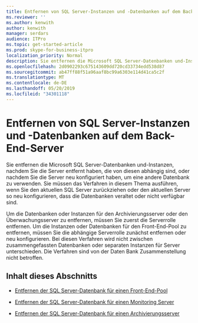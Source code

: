 ```yaml
---
title: Entfernen von SQL Server-Instanzen und -Datenbanken auf dem Back-End-Server
ms.reviewer: ''
ms.author: kenwith
author: kenwith
manager: serdars
audience: ITPro
ms.topic: get-started-article
ms.prod: skype-for-business-itpro
localization_priority: Normal
description: Sie entfernen die Microsoft SQL Server-Datenbanken und-Instanzen, nachdem Sie die Server entfernt haben, die von diesen abhängig sind, oder nachdem Sie die Server neu konfiguriert haben, um eine andere Datenbank zu verwenden. Sie müssen das Verfahren in diesem Thema ausführen, wenn Sie den aktuellen SQL Server zurückziehen oder den aktuellen Server so neu konfigurieren, dass die Datenbanken veraltet oder nicht verfügbar sind.
ms.openlocfilehash: 2d0902293c675143609dd720cd33734edd538d87
ms.sourcegitcommit: ab47ff88f51a96aaf8bc99a6303e114d41ca5c2f
ms.translationtype: MT
ms.contentlocale: de-DE
ms.lasthandoff: 05/20/2019
ms.locfileid: "34301118"
---
```

# <a name="remove-sql-server-instances-and-databases-on-the-back-end-server"></a>Entfernen von SQL Server-Instanzen und -Datenbanken auf dem Back-End-Server

Sie entfernen die Microsoft SQL Server-Datenbanken und-Instanzen, nachdem Sie die Server entfernt haben, die von diesen abhängig sind, oder nachdem Sie die Server neu konfiguriert haben, um eine andere Datenbank zu verwenden. Sie müssen das Verfahren in diesem Thema ausführen, wenn Sie den aktuellen SQL Server zurückziehen oder den aktuellen Server so neu konfigurieren, dass die Datenbanken veraltet oder nicht verfügbar sind.
  
Um die Datenbanken oder Instanzen für den Archivierungsserver oder den Überwachungsserver zu entfernen, müssen Sie zuerst die Serverrolle entfernen. Um die Instanzen oder Datenbanken für den Front-End-Pool zu entfernen, müssen Sie die abhängige Serverrolle zunächst entfernen oder neu konfigurieren. Bei diesen Verfahren wird nicht zwischen zusammengefassten Datenbanken oder separaten Instanzen für Server unterschieden. Die Verfahren sind von der Daten Bank Zusammenstellung nicht betroffen.
  
## <a name="in-this-section"></a>Inhalt dieses Abschnitts

- [Entfernen der SQL Server-Datenbank für einen Front-End-Pool](remove-the-sql-server-database-for-a-front-end-pool.md)
    
- [Entfernen der SQL Server-Datenbank für einen Monitoring Server](remove-the-sql-server-database-for-a-monitoring-server.md)
    
- [Entfernen der SQL Server-Datenbank für einen Archivierungsserver](remove-the-sql-server-database-for-an-archiving-server.md)
    

